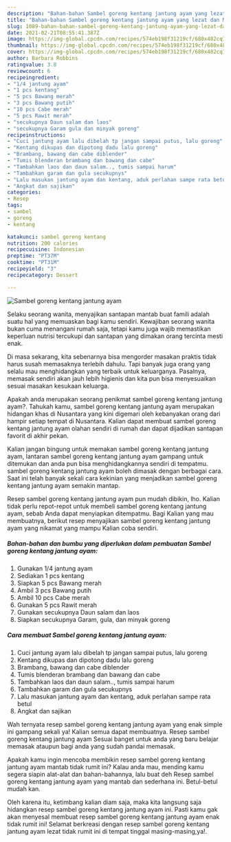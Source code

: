 ```yaml
---
description: "Bahan-bahan Sambel goreng kentang jantung ayam yang lezat dan Mudah Dibuat"
title: "Bahan-bahan Sambel goreng kentang jantung ayam yang lezat dan Mudah Dibuat"
slug: 1089-bahan-bahan-sambel-goreng-kentang-jantung-ayam-yang-lezat-dan-mudah-dibuat
date: 2021-02-21T08:55:41.387Z
image: https://img-global.cpcdn.com/recipes/574eb198f31219cf/680x482cq70/sambel-goreng-kentang-jantung-ayam-foto-resep-utama.jpg
thumbnail: https://img-global.cpcdn.com/recipes/574eb198f31219cf/680x482cq70/sambel-goreng-kentang-jantung-ayam-foto-resep-utama.jpg
cover: https://img-global.cpcdn.com/recipes/574eb198f31219cf/680x482cq70/sambel-goreng-kentang-jantung-ayam-foto-resep-utama.jpg
author: Barbara Robbins
ratingvalue: 3.8
reviewcount: 6
recipeingredient:
- "1/4 jantung ayam"
- "1 pcs kentang"
- "5 pcs Bawang merah"
- "3 pcs Bawang putih"
- "10 pcs Cabe merah"
- "5 pcs Rawit merah"
- "secukupnya Daun salam dan laos"
- "secukupnya Garam gula dan minyak goreng"
recipeinstructions:
- "Cuci jantung ayam lalu dibelah tp jangan sampai putus, lalu goreng"
- "Kentang dikupas dan dipotong dadu lalu goreng"
- "Brambang, bawang dan cabe diblender"
- "Tumis blenderan brambang dan bawang dan cabe"
- "Tambahkan laos dan daun salam.., tumis sampai harum"
- "Tambahkan garam dan gula secukupnys"
- "Lalu masukan jantung ayam dan kentang, aduk perlahan sampe rata betul"
- "Angkat dan sajikan"
categories:
- Resep
tags:
- sambel
- goreng
- kentang

katakunci: sambel goreng kentang 
nutrition: 200 calories
recipecuisine: Indonesian
preptime: "PT37M"
cooktime: "PT31M"
recipeyield: "3"
recipecategory: Dessert

---
```



![Sambel goreng kentang jantung ayam](https://img-global.cpcdn.com/recipes/574eb198f31219cf/680x482cq70/sambel-goreng-kentang-jantung-ayam-foto-resep-utama.jpg)

Selaku seorang wanita, menyajikan santapan mantab buat famili adalah suatu hal yang memuaskan bagi kamu sendiri. Kewajiban seorang  wanita bukan cuma menangani rumah saja, tetapi kamu juga wajib memastikan keperluan nutrisi tercukupi dan santapan yang dimakan orang tercinta mesti enak.

Di masa  sekarang, kita sebenarnya bisa mengorder masakan praktis tidak harus susah memasaknya terlebih dahulu. Tapi banyak juga orang yang selalu mau menghidangkan yang terbaik untuk keluarganya. Pasalnya, memasak sendiri akan jauh lebih higienis dan kita pun bisa menyesuaikan sesuai masakan kesukaan keluarga. 



Apakah anda merupakan seorang penikmat sambel goreng kentang jantung ayam?. Tahukah kamu, sambel goreng kentang jantung ayam merupakan hidangan khas di Nusantara yang kini digemari oleh kebanyakan orang dari hampir setiap tempat di Nusantara. Kalian dapat membuat sambel goreng kentang jantung ayam olahan sendiri di rumah dan dapat dijadikan santapan favorit di akhir pekan.

Kalian jangan bingung untuk memakan sambel goreng kentang jantung ayam, lantaran sambel goreng kentang jantung ayam gampang untuk ditemukan dan anda pun bisa menghidangkannya sendiri di tempatmu. sambel goreng kentang jantung ayam boleh dimasak dengan berbagai cara. Saat ini telah banyak sekali cara kekinian yang menjadikan sambel goreng kentang jantung ayam semakin mantap.

Resep sambel goreng kentang jantung ayam pun mudah dibikin, lho. Kalian tidak perlu repot-repot untuk membeli sambel goreng kentang jantung ayam, sebab Anda dapat menyiapkan ditempatmu. Bagi Kalian yang mau membuatnya, berikut resep menyajikan sambel goreng kentang jantung ayam yang nikamat yang mampu Kalian coba sendiri.

<!--inarticleads1-->

##### Bahan-bahan dan bumbu yang diperlukan dalam pembuatan Sambel goreng kentang jantung ayam:

1. Gunakan 1/4 jantung ayam
1. Sediakan 1 pcs kentang
1. Siapkan 5 pcs Bawang merah
1. Ambil 3 pcs Bawang putih
1. Ambil 10 pcs Cabe merah
1. Gunakan 5 pcs Rawit merah
1. Gunakan secukupnya Daun salam dan laos
1. Siapkan secukupnya Garam, gula, dan minyak goreng




<!--inarticleads2-->

##### Cara membuat Sambel goreng kentang jantung ayam:

1. Cuci jantung ayam lalu dibelah tp jangan sampai putus, lalu goreng
1. Kentang dikupas dan dipotong dadu lalu goreng
1. Brambang, bawang dan cabe diblender
1. Tumis blenderan brambang dan bawang dan cabe
1. Tambahkan laos dan daun salam.., tumis sampai harum
1. Tambahkan garam dan gula secukupnys
1. Lalu masukan jantung ayam dan kentang, aduk perlahan sampe rata betul
1. Angkat dan sajikan




Wah ternyata resep sambel goreng kentang jantung ayam yang enak simple ini gampang sekali ya! Kalian semua dapat membuatnya. Resep sambel goreng kentang jantung ayam Sesuai banget untuk anda yang baru belajar memasak ataupun bagi anda yang sudah pandai memasak.

Apakah kamu ingin mencoba membikin resep sambel goreng kentang jantung ayam mantab tidak rumit ini? Kalau anda mau, mending kamu segera siapin alat-alat dan bahan-bahannya, lalu buat deh Resep sambel goreng kentang jantung ayam yang mantab dan sederhana ini. Betul-betul mudah kan. 

Oleh karena itu, ketimbang kalian diam saja, maka kita langsung saja hidangkan resep sambel goreng kentang jantung ayam ini. Pasti kamu gak akan menyesal membuat resep sambel goreng kentang jantung ayam enak tidak rumit ini! Selamat berkreasi dengan resep sambel goreng kentang jantung ayam lezat tidak rumit ini di tempat tinggal masing-masing,ya!.

